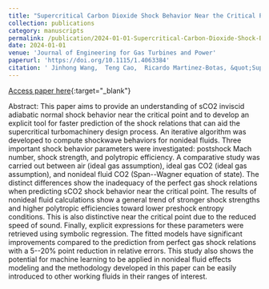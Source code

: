 ```yaml
---
title: "Supercritical Carbon Dioxide Shock Behavior Near the Critical Point"
collection: publications
category: manuscripts
permalink: /publication/2024-01-01-Supercritical-Carbon-Dioxide-Shock-Behavior-Near-the-Critical-Point
date: 2024-01-01
venue: 'Journal of Engineering for Gas Turbines and Power'
paperurl: 'https://doi.org/10.1115/1.4063384'
citation: ' Jinhong Wang,  Teng Cao,  Ricardo Martinez-Botas, &quot;Supercritical Carbon Dioxide Shock Behavior Near the Critical Point.&quot; Journal of Engineering for Gas Turbines and Power, 2024.'
---
```

[Access paper here](https://doi.org/10.1115/1.4063384){:target="_blank"}

Abstract:
This paper aims to provide an understanding of sCO2 inviscid adiabatic normal shock behavior near the critical point and to develop an explicit tool for faster prediction of the shock relations that can aid the supercritical turbomachinery design process. An iterative algorithm was developed to compute shockwave behaviors for nonideal fluids. Three important shock behavior parameters were investigated: postshock Mach number, shock strength, and polytropic efficiency. A comparative study was carried out between air (ideal gas assumption), ideal gas CO2 (ideal gas assumption), and nonideal fluid CO2 (Span--Wagner equation of state). The distinct differences show the inadequacy of the perfect gas shock relations when predicting sCO2 shock behavior near the critical point. The results of nonideal fluid calculations show a general trend of stronger shock strengths and higher polytropic efficiencies toward lower preshock entropy conditions. This is also distinctive near the critical point due to the reduced speed of sound. Finally, explicit expressions for these parameters were retrieved using symbolic regression. The fitted models have significant improvements compared to the prediction from perfect gas shock relations with a 5--20\% point reduction in relative errors. This study also shows the potential for machine learning to be applied in nonideal fluid effects modeling and the methodology developed in this paper can be easily introduced to other working fluids in their ranges of interest.